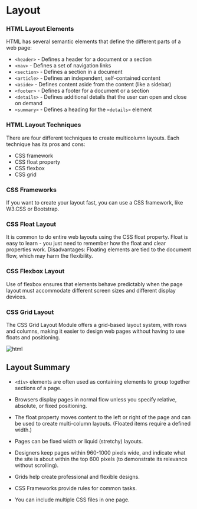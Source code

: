 # Layout


### HTML Layout Elements
HTML has several semantic elements that define the different parts of a web page:

- `<header>` - Defines a header for a document or a section
- `<nav>` - Defines a set of navigation links
- `<section>` - Defines a section in a document
- `<article>` - Defines an independent, self-contained content
- `<aside>` - Defines content aside from the content (like a sidebar)
- `<footer>` - Defines a footer for a document or a section
- `<details>` - Defines additional details that the user can open and close on demand
- `<summary>` - Defines a heading for the `<details>` element

### HTML Layout Techniques
There are four different techniques to create multicolumn layouts. Each technique has its pros and cons:

* CSS framework
* CSS float property
* CSS flexbox
* CSS grid

### CSS Frameworks
If you want to create your layout fast, you can use a CSS framework, like W3.CSS or Bootstrap.

### CSS Float Layout
It is common to do entire web layouts using the CSS float property. Float is easy to learn - you just need to remember how the float and clear properties work. Disadvantages: Floating elements are tied to the document flow, which may harm the flexibility.

### CSS Flexbox Layout
Use of flexbox ensures that elements behave predictably when the page layout must accommodate different screen sizes and different display devices.

### CSS Grid Layout
The CSS Grid Layout Module offers a grid-based layout system, with rows and columns, making it easier to design web pages without having to use floats and positioning.

![html](https://i.stack.imgur.com/XBKBT.png)

## Layout Summary 
- `<div>` elements are often used as containing elements
to group together sections of a page.
* Browsers display pages in normal flow unless you
specify relative, absolute, or fixed positioning.
- The float property moves content to the left or right
of the page and can be used to create multi-column
layouts. (Floated items require a defined width.)
* Pages can be fixed width or liquid (stretchy) layouts.
- Designers keep pages within 960-1000 pixels wide,
and indicate what the site is about within the top 600
pixels (to demonstrate its relevance without scrolling).
* Grids help create professional and flexible designs.
- CSS Frameworks provide rules for common tasks.
* You can include multiple CSS files in one page.